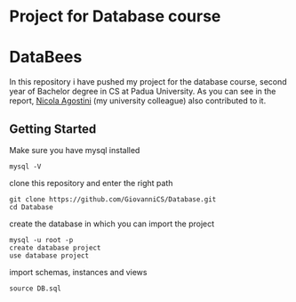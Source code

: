 # Project for Database course
# DataBees
In this repository i have pushed my project for the database course, second year of Bachelor degree in CS at Padua University. 
As you can see in the report, [Nicola Agostini](https://github.com/P4rTY6?tab=overview&from=2017-11-22) (my university colleague) also contributed to it.
## Getting Started
Make sure you have mysql installed
```
mysql -V
```
clone this repository and enter the right path
```
git clone https://github.com/GiovanniCS/Database.git
cd Database
```
create the database in which you can import the project
```
mysql -u root -p
create database project
use database project
```
import schemas, instances and views 
```
source DB.sql
```
